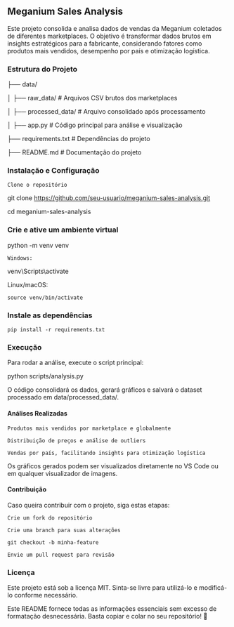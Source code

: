 ## Meganium Sales Analysis






Este projeto consolida e analisa dados de vendas da Meganium coletados de diferentes marketplaces. O objetivo é transformar dados brutos em insights estratégicos para a fabricante, considerando fatores como produtos mais vendidos, desempenho por país e otimização logística.





### Estrutura do Projeto





├── data/





│   ├── raw_data/       # Arquivos CSV brutos dos marketplaces





│   ├── processed_data/    # Arquivo consolidado após processamento





│   ├── app.py        # Código principal para análise e visualização





├── requirements.txt       # Dependências do projeto





├── README.md              # Documentação do projeto





### Instalação e Configuração





    Clone o repositório





git clone https://github.com/seu-usuario/meganium-sales-analysis.git


cd meganium-sales-analysis





### Crie e ative um ambiente virtual





python -m venv venv





    Windows:





venv\Scripts\activate





Linux/macOS:





    source venv/bin/activate





### Instale as dependências





    pip install -r requirements.txt





### Execução





Para rodar a análise, execute o script principal:





python scripts/analysis.py





O código consolidará os dados, gerará gráficos e salvará o dataset processado em data/processed_data/.


#### Análises Realizadas



    Produtos mais vendidos por marketplace e globalmente

    Distribuição de preços e análise de outliers

    Vendas por país, facilitando insights para otimização logística





Os gráficos gerados podem ser visualizados diretamente no VS Code ou em qualquer visualizador de imagens.


#### Contribuição





Caso queira contribuir com o projeto, siga estas etapas:





    Crie um fork do repositório

    Crie uma branch para suas alterações

    git checkout -b minha-feature

    Envie um pull request para revisão





### Licença





Este projeto está sob a licença MIT. Sinta-se livre para utilizá-lo e modificá-lo conforme necessário.





Este README fornece todas as informações essenciais sem excesso de formatação desnecessária. Basta copiar e colar no seu repositório! 🚀

